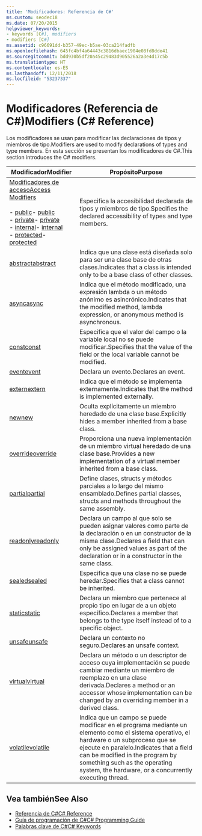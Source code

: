 ```yaml
---
title: 'Modificadores: Referencia de C#'
ms.custom: seodec18
ms.date: 07/20/2015
helpviewer_keywords:
- keywords [C#], modifiers
- modifiers [C#]
ms.assetid: c96691dd-b357-49ec-b5ae-03ca214fadfb
ms.openlocfilehash: 645fc4bf4a64443c3816dbaec1904e08fd8dde41
ms.sourcegitcommit: bdd930b5df20a45c29483d905526a2a3e4d17c5b
ms.translationtype: HT
ms.contentlocale: es-ES
ms.lasthandoff: 12/11/2018
ms.locfileid: "53237337"
---
```

# <a name="modifiers-c-reference"></a><span data-ttu-id="436e4-102">Modificadores (Referencia de C#)</span><span class="sxs-lookup"><span data-stu-id="436e4-102">Modifiers (C# Reference)</span></span>
<span data-ttu-id="436e4-103">Los modificadores se usan para modificar las declaraciones de tipos y miembros de tipo.</span><span class="sxs-lookup"><span data-stu-id="436e4-103">Modifiers are used to modify declarations of types and type members.</span></span> <span data-ttu-id="436e4-104">En esta sección se presentan los modificadores de C#.</span><span class="sxs-lookup"><span data-stu-id="436e4-104">This section introduces the C# modifiers.</span></span>  
  
|<span data-ttu-id="436e4-105">Modificador</span><span class="sxs-lookup"><span data-stu-id="436e4-105">Modifier</span></span>|<span data-ttu-id="436e4-106">Propósito</span><span class="sxs-lookup"><span data-stu-id="436e4-106">Purpose</span></span>|  
|--------------|-------------|  
|[<span data-ttu-id="436e4-107">Modificadores de acceso</span><span class="sxs-lookup"><span data-stu-id="436e4-107">Access Modifiers</span></span>](../../../csharp/language-reference/keywords/access-modifiers.md)<br /><br /> <span data-ttu-id="436e4-108">-   [public](../../../csharp/language-reference/keywords/public.md)</span><span class="sxs-lookup"><span data-stu-id="436e4-108">-   [public](../../../csharp/language-reference/keywords/public.md)</span></span><br /><span data-ttu-id="436e4-109">-   [private](../../../csharp/language-reference/keywords/private.md)</span><span class="sxs-lookup"><span data-stu-id="436e4-109">-   [private](../../../csharp/language-reference/keywords/private.md)</span></span><br /><span data-ttu-id="436e4-110">-   [internal](../../../csharp/language-reference/keywords/internal.md)</span><span class="sxs-lookup"><span data-stu-id="436e4-110">-   [internal](../../../csharp/language-reference/keywords/internal.md)</span></span><br /><span data-ttu-id="436e4-111">-   [protected](../../../csharp/language-reference/keywords/protected.md)</span><span class="sxs-lookup"><span data-stu-id="436e4-111">-   [protected](../../../csharp/language-reference/keywords/protected.md)</span></span>|<span data-ttu-id="436e4-112">Especifica la accesibilidad declarada de tipos y miembros de tipo.</span><span class="sxs-lookup"><span data-stu-id="436e4-112">Specifies the declared accessibility of types and type members.</span></span>|  
|[<span data-ttu-id="436e4-113">abstract</span><span class="sxs-lookup"><span data-stu-id="436e4-113">abstract</span></span>](../../../csharp/language-reference/keywords/abstract.md)|<span data-ttu-id="436e4-114">Indica que una clase está diseñada solo para ser una clase base de otras clases.</span><span class="sxs-lookup"><span data-stu-id="436e4-114">Indicates that a class is intended only to be a base class of other classes.</span></span>|  
|[<span data-ttu-id="436e4-115">async</span><span class="sxs-lookup"><span data-stu-id="436e4-115">async</span></span>](../../../csharp/language-reference/keywords/async.md)|<span data-ttu-id="436e4-116">Indica que el método modificado, una expresión lambda o un método anónimo es asincrónico.</span><span class="sxs-lookup"><span data-stu-id="436e4-116">Indicates that the modified method, lambda expression, or anonymous method is asynchronous.</span></span>|  
|[<span data-ttu-id="436e4-117">const</span><span class="sxs-lookup"><span data-stu-id="436e4-117">const</span></span>](../../../csharp/language-reference/keywords/const.md)|<span data-ttu-id="436e4-118">Especifica que el valor del campo o la variable local no se puede modificar.</span><span class="sxs-lookup"><span data-stu-id="436e4-118">Specifies that the value of the field or the local variable cannot be modified.</span></span>|  
|[<span data-ttu-id="436e4-119">event</span><span class="sxs-lookup"><span data-stu-id="436e4-119">event</span></span>](../../../csharp/language-reference/keywords/event.md)|<span data-ttu-id="436e4-120">Declara un evento.</span><span class="sxs-lookup"><span data-stu-id="436e4-120">Declares an event.</span></span>|  
|[<span data-ttu-id="436e4-121">extern</span><span class="sxs-lookup"><span data-stu-id="436e4-121">extern</span></span>](../../../csharp/language-reference/keywords/extern.md)|<span data-ttu-id="436e4-122">Indica que el método se implementa externamente.</span><span class="sxs-lookup"><span data-stu-id="436e4-122">Indicates that the method is implemented externally.</span></span>|  
|[<span data-ttu-id="436e4-123">new</span><span class="sxs-lookup"><span data-stu-id="436e4-123">new</span></span>](../../../csharp/language-reference/keywords/new.md)|<span data-ttu-id="436e4-124">Oculta explícitamente un miembro heredado de una clase base.</span><span class="sxs-lookup"><span data-stu-id="436e4-124">Explicitly hides a member inherited from a base class.</span></span>|  
|[<span data-ttu-id="436e4-125">override</span><span class="sxs-lookup"><span data-stu-id="436e4-125">override</span></span>](../../../csharp/language-reference/keywords/override.md)|<span data-ttu-id="436e4-126">Proporciona una nueva implementación de un miembro virtual heredado de una clase base.</span><span class="sxs-lookup"><span data-stu-id="436e4-126">Provides a new implementation of a virtual member inherited from a base class.</span></span>|  
|[<span data-ttu-id="436e4-127">partial</span><span class="sxs-lookup"><span data-stu-id="436e4-127">partial</span></span>](../../../csharp/language-reference/keywords/partial-type.md)|<span data-ttu-id="436e4-128">Define clases, structs y métodos parciales a lo largo del mismo ensamblado.</span><span class="sxs-lookup"><span data-stu-id="436e4-128">Defines partial classes, structs and methods throughout the same assembly.</span></span>|  
|[<span data-ttu-id="436e4-129">readonly</span><span class="sxs-lookup"><span data-stu-id="436e4-129">readonly</span></span>](../../../csharp/language-reference/keywords/readonly.md)|<span data-ttu-id="436e4-130">Declara un campo al que solo se pueden asignar valores como parte de la declaración o en un constructor de la misma clase.</span><span class="sxs-lookup"><span data-stu-id="436e4-130">Declares a field that can only be assigned values as part of the declaration or in a constructor in the same class.</span></span>|  
|[<span data-ttu-id="436e4-131">sealed</span><span class="sxs-lookup"><span data-stu-id="436e4-131">sealed</span></span>](../../../csharp/language-reference/keywords/sealed.md)|<span data-ttu-id="436e4-132">Especifica que una clase no se puede heredar.</span><span class="sxs-lookup"><span data-stu-id="436e4-132">Specifies that a class cannot be inherited.</span></span>|  
|[<span data-ttu-id="436e4-133">static</span><span class="sxs-lookup"><span data-stu-id="436e4-133">static</span></span>](../../../csharp/language-reference/keywords/static.md)|<span data-ttu-id="436e4-134">Declara un miembro que pertenece al propio tipo en lugar de a un objeto específico.</span><span class="sxs-lookup"><span data-stu-id="436e4-134">Declares a member that belongs to the type itself instead of to a specific object.</span></span>|  
|[<span data-ttu-id="436e4-135">unsafe</span><span class="sxs-lookup"><span data-stu-id="436e4-135">unsafe</span></span>](../../../csharp/language-reference/keywords/unsafe.md)|<span data-ttu-id="436e4-136">Declara un contexto no seguro.</span><span class="sxs-lookup"><span data-stu-id="436e4-136">Declares an unsafe context.</span></span>|  
|[<span data-ttu-id="436e4-137">virtual</span><span class="sxs-lookup"><span data-stu-id="436e4-137">virtual</span></span>](../../../csharp/language-reference/keywords/virtual.md)|<span data-ttu-id="436e4-138">Declara un método o un descriptor de acceso cuya implementación se puede cambiar mediante un miembro de reemplazo en una clase derivada.</span><span class="sxs-lookup"><span data-stu-id="436e4-138">Declares a method or an accessor whose implementation can be changed by an overriding member in a derived class.</span></span>|  
|[<span data-ttu-id="436e4-139">volatile</span><span class="sxs-lookup"><span data-stu-id="436e4-139">volatile</span></span>](../../../csharp/language-reference/keywords/volatile.md)|<span data-ttu-id="436e4-140">Indica que un campo se puede modificar en el programa mediante un elemento como el sistema operativo, el hardware o un subproceso que se ejecute en paralelo.</span><span class="sxs-lookup"><span data-stu-id="436e4-140">Indicates that a field can be modified in the program by something such as the operating system, the hardware, or a concurrently executing thread.</span></span>|  
  
## <a name="see-also"></a><span data-ttu-id="436e4-141">Vea también</span><span class="sxs-lookup"><span data-stu-id="436e4-141">See Also</span></span>

- [<span data-ttu-id="436e4-142">Referencia de C#</span><span class="sxs-lookup"><span data-stu-id="436e4-142">C# Reference</span></span>](../../../csharp/language-reference/index.md)  
- [<span data-ttu-id="436e4-143">Guía de programación de C#</span><span class="sxs-lookup"><span data-stu-id="436e4-143">C# Programming Guide</span></span>](../../../csharp/programming-guide/index.md)  
- [<span data-ttu-id="436e4-144">Palabras clave de C#</span><span class="sxs-lookup"><span data-stu-id="436e4-144">C# Keywords</span></span>](../../../csharp/language-reference/keywords/index.md)
